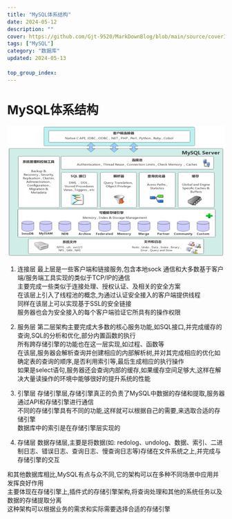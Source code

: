 ```yaml
---
title: "MySQL体系结构"
date: 2024-05-12
description: ""
cover: https://github.com/Gjt-9520/MarkDownBlog/blob/main/source/coverImages/Bimage-135/Bimage14.jpg?raw=true
tags: ["MySQL"]
category: "数据库"
updated: 2024-05-13
 
top_group_index: 
---
```


# MySQL体系结构

![MySQL体系结构](../images/MySQL体系结构.png)

1. 连接层
最上层是一些客户端和链接服务,包含本地sock 通信和大多数基于客户端/服务端工具实现的类似于TCP/IP的通信                     
主要完成一些类似于连接处理、授权认证、及相关的安全方案                    
在该层上引入了线程池的概念,为通过认证安全接入的客户端提供线程                   
同样在该层上可以实现基于SSL的安全链接             
服务器也会为安全接入的每个客户端验证它所具有的操作权限

2. 服务层
第二层架构主要完成大多数的核心服务功能,如SQL接口,并完成缓存的查询,SQL的分析和优化,部分内置函数的执行           
所有跨存储引擎的功能也在这一层实现,如过程、函数等                            
在该层,服务器会解析查询并创建相应的内部解析树,并对其完成相应的优化如确定表的查询的顺序,是否利用索引等,最后生成相应的执行操作                     
如果是select语句,服务器还会查询内部的缓存,如果缓存空间足够大,这样在解决大量读操作的环境中能够很好的提升系统的性能

3. 引擎层
存储引擎层,存储引擎真正的负责了MySQL中数据的存储和提取,服务器通过API和存储引擎进行通信                      
不同的存储引擎具有不同的功能,这样就可以根据自己的需要,来选取合适的存储引擎                       
数据库中的索引是在存储引擎层实现的

4. 存储层
数据存储层,主要是将数据(如: redolog、undolog、数据、索引、二进制日志、错误日志、查询日志、慢查询日志等)存储在文件系统之上,并完成与存储引擎的交互                      

和其他数据库相比,MySQL有点与众不同,它的架构可以在多种不同场景中应用并发挥良好作用           
主要体现在存储引擎上,插件式的存储引擎架构,将查询处理和其他的系统任务以及数据的存储提取分离                   
这种架构可以根据业务的需求和实际需要选择合适的存储引擎